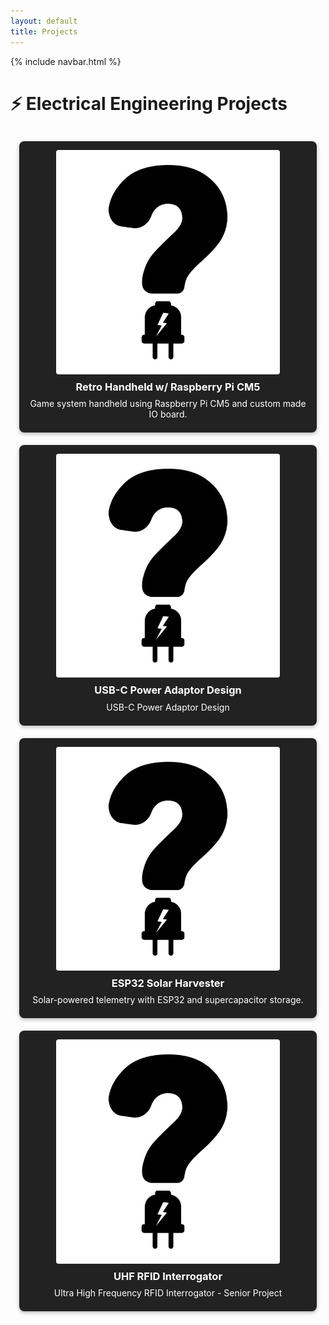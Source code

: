 ```yaml
---
layout: default
title: Projects
---
```


{% include navbar.html %}

<style>
  
.project-grid {
  display: grid;
  grid-template-columns: repeat(auto-fit, minmax(250px, 1fr));
  gap: 20px;
  padding: 1em;
}

.project-card {
  background-color: #222;
  padding: 1em;
  border-radius: 8px;
  color: white;
  text-align: center;
  text-decoration: none;
  box-shadow: 0 2px 6px rgba(0,0,0,0.3);
  transition: transform 0.2s, box-shadow 0.2s;
  display: block;
}

.project-card:hover {
  transform: scale(1.03);
  box-shadow: 0 4px 12px rgba(0,0,0,0.5);
}

.project-card img {
  width: 100%;
  height: auto;
  border-radius: 4px;
  margin-bottom: 10px;
}

.project-card h3,
.project-card p {
  color: white;
  margin: 0.5em 0;
}

.project-card * {
  color: white;
}

  
.project-card img {
  display: block;
  margin: 0 auto 10px auto;  /* centers the image horizontally */
  max-width: 80%;            /* optional: shrink slightly inside the card */
  height: auto;
  border-radius: 4px;
}

</style>

# ⚡ Electrical Engineering Projects

<div class="project-grid">

  <a href="/projects/Retro_Handheld_RP_CM5.html" class="project-card">
    <img src="/images/EE_Question.jpg" alt="Retro Handheld Design">
    <h3>Retro Handheld w/ Raspberry Pi CM5 </h3>
    <p>Game system handheld using Raspberry Pi CM5 and custom made IO board.</p>
  </a>

  <a href="/projects/USB_C_Wall_Adaptor_Charger.html" class="project-card">
    <img src="/images/EE_Question.jpg" alt="USB C Power Brick">
    <h3>USB-C Power Adaptor Design </h3>
    <p>USB-C Power Adaptor Design </p>
  </a>

  <a href="/projects/Solar_Power_Conditioning.html" class="project-card">
    <img src="/images/EE_Question.jpg" alt="ESP32 Solar Harvester">
    <h3>ESP32 Solar Harvester</h3>
    <p>Solar-powered telemetry with ESP32 and supercapacitor storage.</p>
  </a>

  <a href="/projects/UHF_RFID_Interrogator.html" class="project-card">
    <img src="/images/EE_Question.jpg" alt="USB C Power Brick">
    <h3>UHF RFID Interrogator </h3>
    <p>Ultra High Frequency RFID Interrogator - Senior Project </p>
  </a>

</div>
